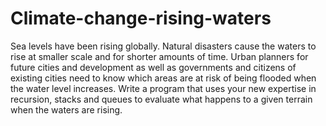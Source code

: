 # Climate-change-rising-waters

Sea levels have been rising globally. Natural disasters cause the waters to rise at smaller scale 
and for shorter amounts of time. Urban planners for future cities and development as well as 
governments and citizens of existing cities need to know which areas are at risk of being flooded
when the water level increases. Write a program that uses your new expertise in recursion, stacks 
and queues to evaluate what happens to a given terrain when the waters are rising.
